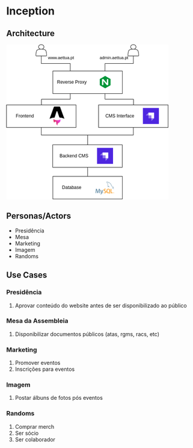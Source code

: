 # Inception

## Architecture
![Architecture Diagram](/img/website/website.drawio.png "Architecture Diagram")

## Personas/Actors
- Presidência
- Mesa
- Marketing
- Imagem
- Randoms

## Use Cases
### Presidência
1. Aprovar conteúdo do website antes de ser disponibilizado ao público
### Mesa da Assembleia
1. Disponibilizar documentos públicos (atas, rgms, racs, etc)
### Marketing
1. Promover eventos
2. Inscrições para eventos
### Imagem
1. Postar álbuns de fotos pós eventos
### Randoms
1. Comprar merch
2. Ser sócio
3. Ser colaborador
